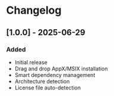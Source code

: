 # Changelog

## [1.0.0] - 2025-06-29
### Added
- Initial release
- Drag and drop AppX/MSIX installation
- Smart dependency management
- Architecture detection
- License file auto-detection